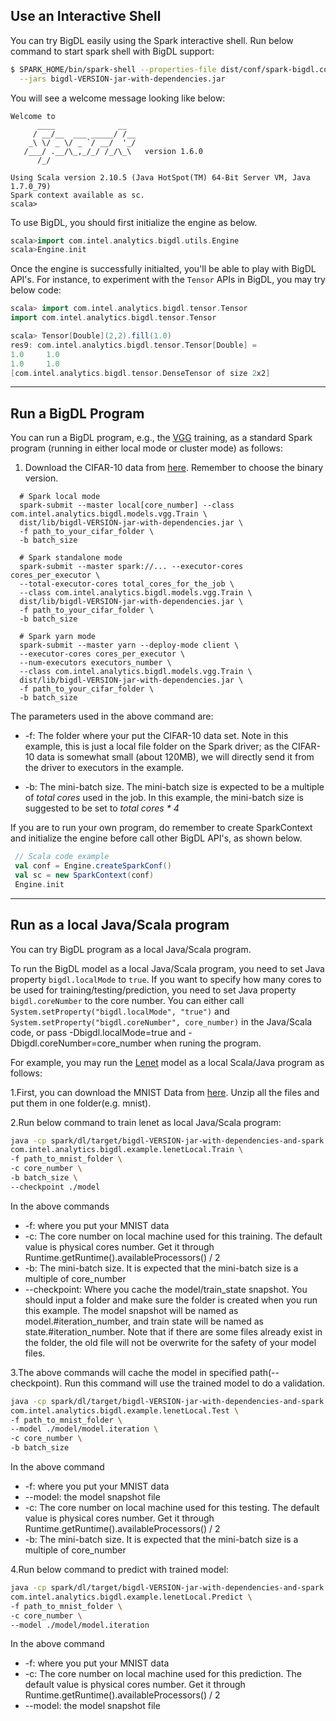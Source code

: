 

## **Use an Interactive Shell**
You can try BigDL easily using the Spark interactive shell. Run below command to start spark shell with BigDL support:
```bash
$ SPARK_HOME/bin/spark-shell --properties-file dist/conf/spark-bigdl.conf    \
  --jars bigdl-VERSION-jar-with-dependencies.jar
```
You will see a welcome message looking like below:
```
Welcome to
      ____              __
     / __/__  ___ _____/ /__
    _\ \/ _ \/ _ `/ __/  '_/
   /___/ .__/\_,_/_/ /_/\_\   version 1.6.0
      /_/

Using Scala version 2.10.5 (Java HotSpot(TM) 64-Bit Server VM, Java 1.7.0_79)
Spark context available as sc.
scala> 
```

To use BigDL, you should first initialize the engine as below. 
```scala
scala>import com.intel.analytics.bigdl.utils.Engine
scala>Engine.init
```

Once the engine is successfully initialted, you'll be able to play with BigDL API's. 
For instance, to experiment with the ````Tensor```` APIs in BigDL, you may try below code:
```scala
scala> import com.intel.analytics.bigdl.tensor.Tensor
import com.intel.analytics.bigdl.tensor.Tensor

scala> Tensor[Double](2,2).fill(1.0)
res9: com.intel.analytics.bigdl.tensor.Tensor[Double] =
1.0     1.0
1.0     1.0
[com.intel.analytics.bigdl.tensor.DenseTensor of size 2x2]
```

---

## **Run a BigDL Program**
You can run a BigDL program, e.g., the [VGG](https://github.com/intel-analytics/BigDL/tree/master/spark/dl/src/main/scala/com/intel/analytics/bigdl/models/vgg) training, as a standard Spark program (running in either local mode or cluster mode) as follows:

1. Download the CIFAR-10 data from [here](https://www.cs.toronto.edu/%7Ekriz/cifar.html). Remember to choose the binary version.

```
  # Spark local mode
  spark-submit --master local[core_number] --class com.intel.analytics.bigdl.models.vgg.Train \
  dist/lib/bigdl-VERSION-jar-with-dependencies.jar \
  -f path_to_your_cifar_folder \
  -b batch_size

  # Spark standalone mode
  spark-submit --master spark://... --executor-cores cores_per_executor \
  --total-executor-cores total_cores_for_the_job \
  --class com.intel.analytics.bigdl.models.vgg.Train \
  dist/lib/bigdl-VERSION-jar-with-dependencies.jar \
  -f path_to_your_cifar_folder \
  -b batch_size

  # Spark yarn mode
  spark-submit --master yarn --deploy-mode client \
  --executor-cores cores_per_executor \
  --num-executors executors_number \
  --class com.intel.analytics.bigdl.models.vgg.Train \
  dist/lib/bigdl-VERSION-jar-with-dependencies.jar \
  -f path_to_your_cifar_folder \
  -b batch_size
```

  The parameters used in the above command are:

  * -f: The folder where your put the CIFAR-10 data set. Note in this example, this is just a local file folder on the Spark driver; as the CIFAR-10 data is somewhat small (about 120MB), we will directly send it from the driver to executors in the example.

  * -b: The mini-batch size. The mini-batch size is expected to be a multiple of *total cores* used in the job. In this example, the mini-batch size is suggested to be set to *total cores * 4*

If you are to run your own program, do remember to create SparkContext and initialize the engine before call other BigDL API's, as shown below. 
```scala
 // Scala code example
 val conf = Engine.createSparkConf()
 val sc = new SparkContext(conf)
 Engine.init
```

---

## **Run as a local Java/Scala program**
You can try BigDL program as a local Java/Scala program. 

To run the BigDL model as a local Java/Scala program, you need to set Java property `bigdl.localMode` to `true`. If you want to specify how many cores to be used for training/testing/prediction, you need to set Java property `bigdl.coreNumber` to the core number. You can either call `System.setProperty("bigdl.localMode", "true")` and `System.setProperty("bigdl.coreNumber", core_number)` in the Java/Scala code, or pass -Dbigdl.localMode=true and -Dbigdl.coreNumber=core_number when runing the program.

For example, you may run the [Lenet](https://github.com/intel-analytics/BigDL/tree/master/spark/dl/src/main/scala/com/intel/analytics/bigdl/example/lenetLocal) model as a local Scala/Java program as follows:

1.First, you can download the MNIST Data from [here](http://yann.lecun.com/exdb/mnist/). Unzip all the files and put them in one folder(e.g. mnist).

2.Run below command to train lenet as local Java/Scala program:
```bash
java -cp spark/dl/target/bigdl-VERSION-jar-with-dependencies-and-spark.jar \
com.intel.analytics.bigdl.example.lenetLocal.Train \
-f path_to_mnist_folder \
-c core_number \
-b batch_size \
--checkpoint ./model
```
In the above commands
* -f: where you put your MNIST data
* -c: The core number on local machine used for this training. The default value is physical cores number. Get it through Runtime.getRuntime().availableProcessors() / 2
* -b: The mini-batch size. It is expected that the mini-batch size is a multiple of core_number
* --checkpoint: Where you cache the model/train_state snapshot. You should input a folder and
make sure the folder is created when you run this example. The model snapshot will be named as
model.#iteration_number, and train state will be named as state.#iteration_number. Note that if
there are some files already exist in the folder, the old file will not be overwrite for the
safety of your model files.

3.The above commands will cache the model in specified path(--checkpoint). Run this command will
   use the trained model to do a validation.
```bash
java -cp spark/dl/target/bigdl-VERSION-jar-with-dependencies-and-spark.jar \
com.intel.analytics.bigdl.example.lenetLocal.Test \
-f path_to_mnist_folder \
--model ./model/model.iteration \
-c core_number \
-b batch_size
```
In the above command
* -f: where you put your MNIST data
* --model: the model snapshot file
* -c: The core number on local machine used for this testing. The default value is physical cores number. Get it through Runtime.getRuntime().availableProcessors() / 2
* -b: The mini-batch size. It is expected that the mini-batch size is a multiple of core_number   
   
4.Run below command to predict with trained model:
```bash
java -cp spark/dl/target/bigdl-VERSION-jar-with-dependencies-and-spark.jar \
com.intel.analytics.bigdl.example.lenetLocal.Predict \
-f path_to_mnist_folder \
-c core_number \
--model ./model/model.iteration
```
In the above command
* -f: where you put your MNIST data
* -c: The core number on local machine used for this prediction. The default value is physical cores number. Get it through Runtime.getRuntime().availableProcessors() / 2
* --model: the model snapshot file
